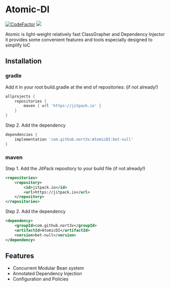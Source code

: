 #  Atomic-DI
[![CodeFactor](https://www.codefactor.io/repository/github/nort3x/atomicdi/badge/master)](https://www.codefactor.io/repository/github/nort3x/atomicdi/overview/master)
[![](https://jitpack.io/v/nort3x/AtomicDI.svg)](https://jitpack.io/#nort3x/AtomicDI)

Atomic is light-weight relatively fast ClassGrapher and Dependency Injector
it provides some convenient features and tools especially designed to simplify IoC 

## Installation

### gradle
Add it in your root build.gradle at the end of repositories: (if not already!)

```gradle
allprojects {
    repositories {
        maven { url 'https://jitpack.io' }
    }
}

```
Step 2. Add the dependency
```gradle
dependencies {
    implementation 'com.github.nort3x:AtomicDI:bet-null'
}
```

### maven
Step 1. Add the JitPack repository to your build file (if not already!)

```xml
<repositories>
    <repository>
        <id>jitpack.io</id>
        <url>https://jitpack.io</url>
    </repository>
</repositories>
```
Step 2. Add the dependency
```xml
<dependency>
    <groupId>com.github.nort3x</groupId>
    <artifactId>AtomicDI</artifactId>
    <version>bet-null</version>
</dependency>
```

## Features
<ul>
    <li>Concurrent Modular Bean system</li>
    <li>Annotated Dependency Injection</li>
    <li>Configuration and Policies</li> 
</ul>

